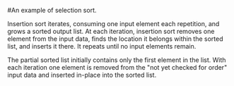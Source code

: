 #An example of selection sort.

Insertion sort iterates, consuming one input element each repetition, and grows a sorted output list. At each iteration, insertion sort removes one element from the input data, finds the location it belongs within the sorted list, and inserts it there. It repeats until no input elements remain.

The partial sorted list initially contains only the first element in the list. With each iteration one element is removed from the "not yet checked for order" input data and inserted in-place into the sorted list.

